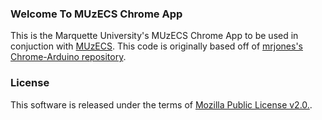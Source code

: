 ### Welcome To MUzECS Chrome App
This is the Marquette University's MUzECS Chrome App to be used in conjuction with [MUzECS](https://github.com/ORabbit/MUBlocklyDuino). This code is originally based off of [mrjones's Chrome-Arduino repository](https://github.com/mrjones/Chrome-Arduino).

### License
This software is released under the terms of [Mozilla Public License v2.0.](https://www.mozilla.org/MPL/2.0/).
